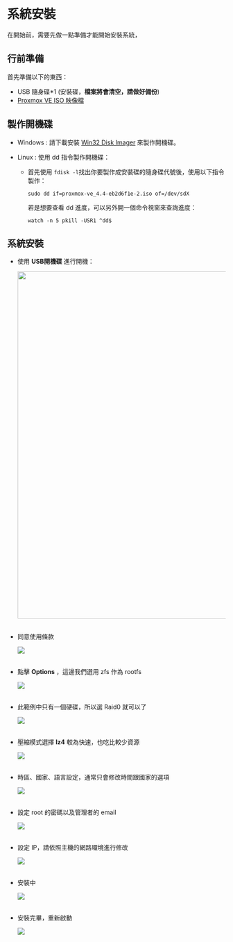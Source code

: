 系統安裝
=
在開始前，需要先做一點準備才能開始安裝系統，
## 行前準備
首先準備以下的東西：
- USB 隨身碟*1 (安裝碟，**檔案將會清空，請做好備份**)
- [Proxmox VE ISO 映像檔](https://www.proxmox.com/en/downloads/category/iso-images-pve)

## 製作開機碟
-  Windows :
請下載安裝 [Win32 Disk Imager](https://sourceforge.net/projects/win32diskimager/files/latest/download) 來製作開機碟。

- Linux :
使用 dd 指令製作開機碟：
    - 首先使用 ```fdisk -l```找出你要製作成安裝碟的隨身碟代號後，使用以下指令製作：
        ```
        sudo dd if=proxmox-ve_4.4-eb2d6f1e-2.iso of=/dev/sdX
        ```
        
        若是想要查看 dd 進度，可以另外開一個命令視窗來查詢進度：
        ```
        watch -n 5 pkill -USR1 ^dd$
        ```

## 系統安裝
- 使用 **USB開機碟** 進行開機：

    <img src="../images/01.installation/01.png" width="800">
    <br><br>

- 同意使用條款

    ![](../images/01.installation/02.png)
    <br><br>

- 點擊 **Options** ，這邊我們選用 zfs 作為 rootfs

    ![](../images/01.installation/03.png)
    <br><br>

- 此範例中只有一個硬碟，所以選 Raid0 就可以了

    ![](../images/01.installation/04.png)
    <br><br>

- 壓縮模式選擇 **lz4** 較為快速，也吃比較少資源

    ![](../images/01.installation/05.png)
    <br><br>

- 時區、國家、語言設定，通常只會修改時間跟國家的選項
    
    ![](../images/01.installation/06.png)
    <br><br>

- 設定 root 的密碼以及管理者的 email 
    
    ![](../images/01.installation/07.png)
    <br><br>

- 設定 IP，請依照主機的網路環境進行修改
    
    ![](../images/01.installation/08.png)
    <br><br>

- 安裝中
    
    ![](../images/01.installation/09.png)
    <br><br>

- 安裝完畢，重新啟動
    
    ![](../images/01.installation/10.png)
    <br><br>
